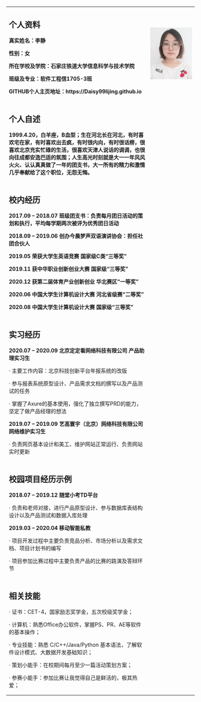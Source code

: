 <table border="0">
  <tr>
    <td width="75%">
      <h2>个人资料</h2>
      <p><b>真实姓名：李静</b></p>
      <p><b>性别：女</b></p>
      <p><b>所在学校及学院：石家庄铁道大学信息科学与技术学院</b></p>
      <p><b>班级及专业：软件工程信1705-3班</b></p>
      <p><b>GITHUB个人主页地址：https://Daisy99lijing.github.io</b></p>
    </td>
    <td width="25%">
      <img src="/李静.jpg" width="100%">    
    </td>
  </tr>
  
   <tr>
    <td>
      <h2>个人自述</h2>
      <p><b>1999.4.20，白羊座，B血型；生在河北长在河北，有时喜欢宅在家，有时喜欢出去疯，有时很内向，有时很话痨，很喜欢北京充实忙碌的生活，很喜欢天津人说话的调调，也很向往成都安逸巴适的氛围；人生高光时刻就是大一一年风风火火、认认真真做了一年的团支书，大一所有的精力和激情几乎奉献给了这个职位，无怨无悔。</b></p>
    </td>
   </tr>
   
   <tr>
    <td>
      <h2>校内经历</h2>
      <p><b>2017.09 – 2018.07  班级团支书：负责每月团日活动的策划和执行，平均每学期两次被评为优秀团日活动 </b></p>
      <p><b>2018.09 – 2019.06  创办今晨梦声双语演讲协会：担任社团合伙人 </b></p>
      <p><b>2019.05            荣获大学生英语竞赛 国家级C类“三等奖”</b></p>
      <p><b>2019.11            获中华职业创新创业大赛 国家级“三等奖”</b></p>
      <p><b>2020.12            获第二届体育产业创新创业 华北赛区“一等奖”</b></p>
      <p><b>2020.06            中国大学生计算机设计大赛 河北省级赛“二等奖”</b></p>
      <p><b>2020.08            中国大学生计算机设计大赛 国家级“三等奖”</b></p>
    </td>
   </tr>
   
   <tr>
    <td width="75%">
      <h2>实习经历</h2>
      <p><b>2020.07 – 2020.09    北京定定看网络科技有限公司 产品助理实习生</b></p>
      <p>·   主要工作内容：北京科技创新平台年报系统的改版</p>
      <p>·   参与报表系统原型设计、产品需求文档的撰写以及产品测试的任务</p>
      <p>·   掌握了Axure的基本使用，强化了独立撰写PRD的能力，坚定了做产品经理的想法 </p>
      <p><b>2019.07 – 2019.09    艺高寰宇（北京）网络科技有限公司 网络维护实习生</b></p>
      <p>·   负责网页基本设计和美工、维护网站正常运行、负责网站实时更新 </p>
    </td>
  </tr>
  
  <tr>
    <td width="75%">
      <h2>校园项目经历示例 </h2>
      <p><b>2018.07 – 2019.12   随堂小考TD平台 </b></p>
      <p>·   负责和老师对接，进行产品原型设计、参与数据库表结构设计以及产品测试和数据入库处理 </p>
      <p><b>2019.03 – 2020.04   移动智能私教 </b></p>
      <p>·   项目开发过程中主要负责竞品分析、市场分析以及需求文档、项目计划书的编写</p>
      <p>·   项目参加比赛过程中主要负责产品的比赛的路演及答辩环节</p>
    </td>
  </tr>
  
  <tr>
    <td width="75%">
      <h2>相关技能</h2>
      <p>·   证书：CET-4，国家励志奖学金，五次校级奖学金；</p>
      <p>·   计算机：熟悉Office办公软件，掌握PS、PR、AE等软件的基本操作；</p>
      <p>·   专业技能：熟悉 C/C++/Java/Python 基本语法，了解软件设计模式、大数据开发基础知识；</p>
      <p>·   策划小能手：在校期间每月至少一篇活动策划方案；</p>
      <p>·   参赛小能手：参加比赛让我觉得自己是鲜活的，极其热爱； </p>
    </td>
  </tr>
</table>
